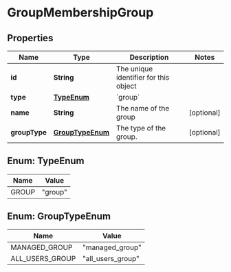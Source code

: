 

# GroupMembershipGroup


## Properties

| Name | Type | Description | Notes |
|------------ | ------------- | ------------- | -------------|
|**id** | **String** | The unique identifier for this object |  |
|**type** | [**TypeEnum**](#TypeEnum) | &#x60;group&#x60; |  |
|**name** | **String** | The name of the group |  [optional] |
|**groupType** | [**GroupTypeEnum**](#GroupTypeEnum) | The type of the group. |  [optional] |



## Enum: TypeEnum

| Name | Value |
|---- | -----|
| GROUP | &quot;group&quot; |



## Enum: GroupTypeEnum

| Name | Value |
|---- | -----|
| MANAGED_GROUP | &quot;managed_group&quot; |
| ALL_USERS_GROUP | &quot;all_users_group&quot; |



